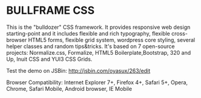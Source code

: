 <h1>BULLFRAME CSS</h1>

This is the "bulldozer" CSS framework.
It provides responsive web design starting-point and it includes flexible and rich typography, flexible cross-browser HTML5 forms, flexible grid system, 
wordpress core styling, several helper classes and random tips&tricks.
It's based on 7 open-source projects: Normalize.css, Formalize, HTML5 Boilerplate,Bootstrap, 320 and Up, Inuit CSS and YUI3 CSS Grids.

Test the demo on JSBin: http://jsbin.com/oyasux/263/edit

Browser Compatibility:
Internet Explorer 7+, Firefox 4+, Safari 5+, Opera, Chrome, Safari Mobile, Android browser, IE Mobile
